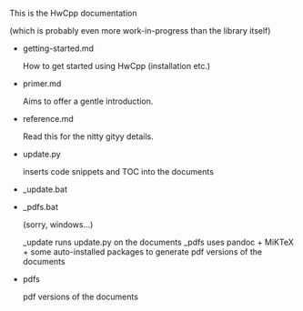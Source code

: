 This is the HwCpp documentation 

(which is probably even more work-in-progress than the library itself)

- getting-started.md

   How to get started using HwCpp (installation etc.)
   
- primer.md

   Aims to offer a gentle introduction.
   
- reference.md

   Read this for the nitty gityy details.
   
- update.py

   inserts code snippets and TOC into the documents

- _update.bat
- _pdfs.bat
   
   (sorry, windows...) 

   _update runs update.py on the documents
   _pdfs uses pandoc + MiKTeX + some auto-installed packages
   to generate pdf versions of the documents

- pdfs

   pdf versions of the documents